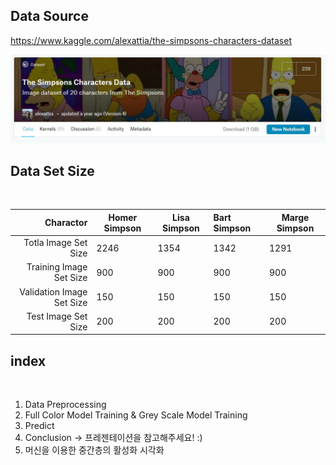 ## Data Source

https://www.kaggle.com/alexattia/the-simpsons-characters-dataset

<img src = './The Simpsons Kaggle screen shot.jpg' width='100%' height='50%'>

## Data Set Size

</br>

| Charactor | Homer Simpson | Lisa Simpson | Bart Simpson | Marge Simpson |
|--------:|--------|--------|:--------|--------|
| Totla Image Set Size| 2246 | 1354 | 1342 | 1291 |
| Training Image Set Size| 900 | 900 | 900 | 900 |
| Validation Image Set Size| 150 | 150 | 150 | 150 |
| Test Image Set Size | 200 | 200 | 200 | 200 |


## index
<br>

1. Data Preprocessing <br>
2. Full Color Model Training & Grey Scale Model Training  <br>
3. Predict <br>
4. Conclusion -> 프레젠테이션을 참고해주세요! :) <br> 
5. 머신을 이용한 중간층의 활성화 시각화
